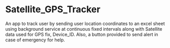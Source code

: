 # Satellite_GPS_Tracker

An app to track user by sending user location coordinates to an excel sheet using background service at continuous 
fixed intervals along with Satellite data used for GPS fix, Device_ID. Also, a button provided to send alert in case of emergency for help.
